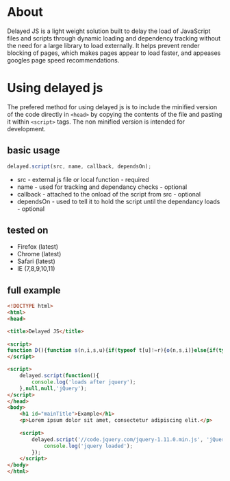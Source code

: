 About
==========

Delayed JS is a light weight solution built to delay the load of JavaScript files and scripts through dynamic loading and dependency tracking without the need for a large library to load externally. It helps prevent render blocking of pages, which makes pages appear to load faster, and appeases googles page speed recommendations.

Using delayed js
==========
The prefered method for using delayed js is to include the minified version of the code directly in ```<head>``` by copying the contents of the file and pasting it within ```<script>``` tags. The non minified version is intended for development.

## basic usage

```js
delayed.script(src, name, callback, dependsOn);
```

* src - external js file or local function - required
* name - used for tracking and dependancy checks - optional
* callback - attached to the onload of the script from src - optional
* dependsOn - used to tell it to hold the script until the dependancy loads - optional

## tested on

* Firefox (latest)
* Chrome (latest)
* Safari (latest)
* IE (7,8,9,10,11)

## full example

```html
<!DOCTYPE html>
<html>
<head>

<title>Delayed JS</title>
    
<script>
function D(){function s(n,i,s,u){if(typeof t[u]!=r){o(n,s,i)}else{if(typeof e[u]==r)e[u]=[];e[u].push({src:n,name:i,cb:s})}}function o(e,t,r){if(typeof e==n){e()}else{var s=i.createElement("script");s.async=true;s.onload=function(){u(t,r)};if(!s.addEventListener&&s.readyState){s.onreadystatechange=s.onload}s.src=e;var o=i.getElementsByTagName("body")[0];o.appendChild(s)}}function u(r,i){t[i]=true;if(typeof r==n)r();if(typeof e[i]=="object"){for(var s=0;s<e[i].length;s++){o(e[i][s].src,e[i][s].cb,e[i][s].name)}delete e[i]}}var e=[],t=[],n="function",r="undefined",i=document;this.script=function(e,t,n,r){if(r){s(e,t,n,r)}else{o(e,n,t)}}}delayed=new D();
</script>

<script>
    delayed.script(function(){
        console.log('loads after jquery');
    },null,null,'jQuery');
</script>
</head>
<body>
    <h1 id="mainTitle">Example</h1>
    <p>Lorem ipsum dolor sit amet, consectetur adipiscing elit.</p>
    
    <script>
        delayed.script('//code.jquery.com/jquery-1.11.0.min.js', 'jQuery', function(){
            console.log('jquery loaded');
        });
    </script>
</body>
</html>

```